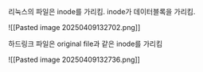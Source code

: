 리눅스의 파일은 inode를 가리킴.
inode가 데이터블록을 가리킴.

![[Pasted image 20250409132702.png]]


하드링크 파일은 original file과 같은 inode를 가리킴

![[Pasted image 20250409132736.png]]